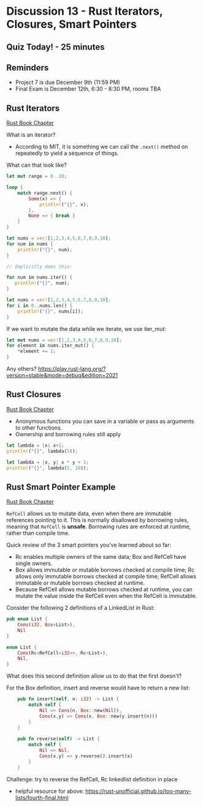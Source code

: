 # Discussion 13 - Rust Iterators, Closures, Smart Pointers

## Quiz Today! - 25 minutes

## Reminders
- Project 7 is due December 9th (11:59 PM)
- Final Exam is December 12th, 6:30 - 8:30 PM, rooms TBA

## Rust Iterators
[Rust Book Chapter](https://doc.rust-lang.org/book/ch13-02-iterators.html)

What is an iterator? 

- According to MIT, it is something we can call the `.next()` method on repeatedly to yield a sequence of things. 

What can that look like?

```rust
let mut range = 0..10;

loop {
    match range.next() {
        Some(x) => {
            println!("{}", x);
        },
        None => { break }
    }
}
```

```rust
let nums = vec![1,2,3,4,5,6,7,8,9,10];
for num in nums {
    println!("{}", num);
}

// Implicitly does this:

for num in nums.iter() {
   println!("{}", num);
}

```

```rust
let nums = vec![1,2,3,4,5,6,7,8,9,10];
for i in 0..nums.len() {
    println!("{}", nums[i]);
}
```

If we want to mutate the data while we iterate, we use iter_mut:

```rust
let mut nums = vec![1,2,3,4,5,6,7,8,9,10];
for element in nums.iter_mut() {
    *element += 1;
}
```

Any others?
https://play.rust-lang.org/?version=stable&mode=debug&edition=2021

## Rust Closures
[Rust Book Chapter](https://doc.rust-lang.org/book/ch13-01-closures.html)
- Anonymous functions you can save in a variable or pass as arguments to other functions.
- Ownership and borrowing rules still apply

```rust
let lambda = |x| x+1;
println!("{}", lambda(5));

let lambda = |x, y| x * y + 1;
println!("{}", lambda(5, 10));
```

## Rust Smart Pointer Example
[Rust Book Chapter](https://doc.rust-lang.org/book/ch15-05-interior-mutability.html)

`RefCell` allows us to mutate data, even when there are immutable references pointing to it. This is normally disallowed by borrowing rules, meaning that `RefCell` is **unsafe**. Borrowing rules are enforced at runtime, rather than compile time.

Quick review of the 3 smart pointers you've learned about so far: 
- Rc<T> enables multiple owners of the same data; Box<T> and RefCell<T> have single owners.
- Box<T> allows immutable or mutable borrows checked at compile time; Rc<T> allows only immutable borrows checked at compile time; RefCell<T> allows immutable or mutable borrows checked at runtime.
- Because RefCell<T> allows mutable borrows checked at runtime, you can mutate the value inside the RefCell<T> even when the RefCell<T> is immutable.

Consider the following 2 definitions of a LinkedList in Rust: 
```rust
pub enum List {
    Cons(i32, Box<List>),
    Nil
}
```

```rust
enum List {
    Cons(Rc<RefCell<i32>>, Rc<List>),
    Nil,
}
```

What does this second definition allow us to do that the first doesn't?

For the Box definition, insert and reverse would have to return a new list:

```rust
    pub fn insert(self, n: i32) -> List {
        match self {
            Nil => Cons(n, Box::new(Nil)),
            Cons(x,y) => Cons(x, Box::new(y.insert(n)))
        }
    }
    
    pub fn reverse(self) -> List {
        match self {
            Nil => Nil,
            Cons(x,y) => y.reverse().insert(x)
        }
    }
```

Challenge: try to reverse the RefCell, Rc linkedlist definition in place
- helpful resource for above: https://rust-unofficial.github.io/too-many-lists/fourth-final.html
